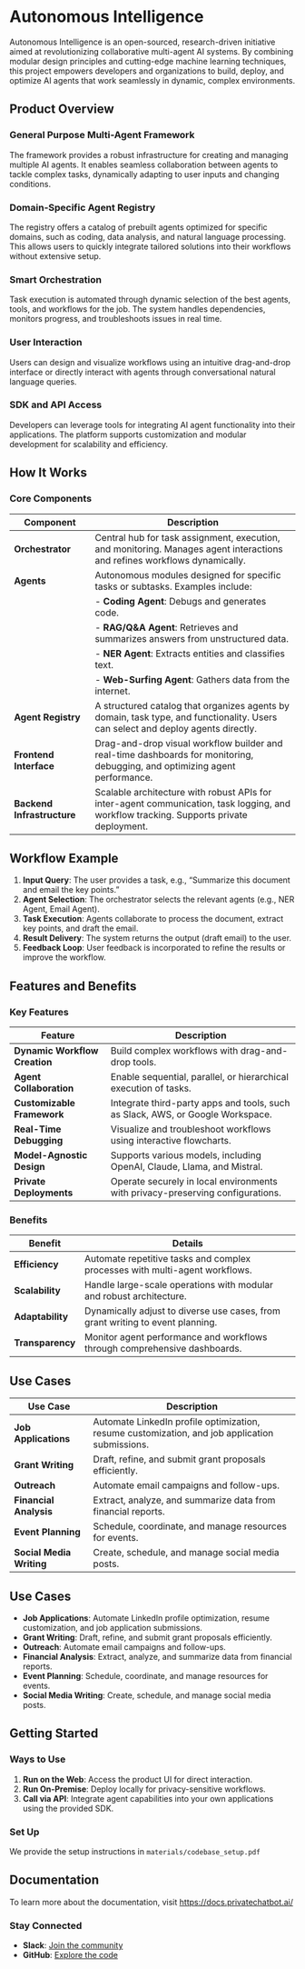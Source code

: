 # Autonomous Intelligence

Autonomous Intelligence is an open-sourced, research-driven initiative aimed at revolutionizing collaborative multi-agent AI systems. By combining modular design principles and cutting-edge machine learning techniques, this project empowers developers and organizations to build, deploy, and optimize AI agents that work seamlessly in dynamic, complex environments.

## Product Overview

### General Purpose Multi-Agent Framework
The framework provides a robust infrastructure for creating and managing multiple AI agents. It enables seamless collaboration between agents to tackle complex tasks, dynamically adapting to user inputs and changing conditions.

### Domain-Specific Agent Registry
The registry offers a catalog of prebuilt agents optimized for specific domains, such as coding, data analysis, and natural language processing. This allows users to quickly integrate tailored solutions into their workflows without extensive setup.

### Smart Orchestration
Task execution is automated through dynamic selection of the best agents, tools, and workflows for the job. The system handles dependencies, monitors progress, and troubleshoots issues in real time.

### User Interaction
Users can design and visualize workflows using an intuitive drag-and-drop interface or directly interact with agents through conversational natural language queries.

### SDK and API Access
Developers can leverage tools for integrating AI agent functionality into their applications. The platform supports customization and modular development for scalability and efficiency.

## How It Works

### Core Components

| Component           | Description                                                                                   |
|---------------------|-----------------------------------------------------------------------------------------------|
| **Orchestrator**    | Central hub for task assignment, execution, and monitoring. Manages agent interactions and refines workflows dynamically. |
| **Agents**          | Autonomous modules designed for specific tasks or subtasks. Examples include:                 |
|                     | - **Coding Agent**: Debugs and generates code.                                                |
|                     | - **RAG/Q&A Agent**: Retrieves and summarizes answers from unstructured data.                 |
|                     | - **NER Agent**: Extracts entities and classifies text.                                       |
|                     | - **Web-Surfing Agent**: Gathers data from the internet.                                      |
| **Agent Registry**  | A structured catalog that organizes agents by domain, task type, and functionality. Users can select and deploy agents directly. |
| **Frontend Interface** | Drag-and-drop visual workflow builder and real-time dashboards for monitoring, debugging, and optimizing agent performance. |
| **Backend Infrastructure** | Scalable architecture with robust APIs for inter-agent communication, task logging, and workflow tracking. Supports private deployment. |

## Workflow Example

1. **Input Query**: The user provides a task, e.g., “Summarize this document and email the key points.”
2. **Agent Selection**: The orchestrator selects the relevant agents (e.g., NER Agent, Email Agent).
3. **Task Execution**: Agents collaborate to process the document, extract key points, and draft the email.
4. **Result Delivery**: The system returns the output (draft email) to the user.
5. **Feedback Loop**: User feedback is incorporated to refine the results or improve the workflow.

## Features and Benefits

### Key Features

| Feature                    | Description                                                                                     |
|----------------------------|-------------------------------------------------------------------------------------------------|
| **Dynamic Workflow Creation** | Build complex workflows with drag-and-drop tools.                                             |
| **Agent Collaboration**    | Enable sequential, parallel, or hierarchical execution of tasks.                               |
| **Customizable Framework** | Integrate third-party apps and tools, such as Slack, AWS, or Google Workspace.                 |
| **Real-Time Debugging**    | Visualize and troubleshoot workflows using interactive flowcharts.                             |
| **Model-Agnostic Design**  | Supports various models, including OpenAI, Claude, Llama, and Mistral.                        |
| **Private Deployments**    | Operate securely in local environments with privacy-preserving configurations.                 |

### Benefits

| Benefit      | Details                                                                                   |
|--------------|-------------------------------------------------------------------------------------------|
| **Efficiency**   | Automate repetitive tasks and complex processes with multi-agent workflows.            |
| **Scalability**  | Handle large-scale operations with modular and robust architecture.                    |
| **Adaptability** | Dynamically adjust to diverse use cases, from grant writing to event planning.          |
| **Transparency** | Monitor agent performance and workflows through comprehensive dashboards.               |

## Use Cases

| Use Case           | Description                                                                                     |
|--------------------|-------------------------------------------------------------------------------------------------|
| **Job Applications** | Automate LinkedIn profile optimization, resume customization, and job application submissions. |
| **Grant Writing**  | Draft, refine, and submit grant proposals efficiently.                                         |
| **Outreach**       | Automate email campaigns and follow-ups.                                                       |
| **Financial Analysis** | Extract, analyze, and summarize data from financial reports.                                 |
| **Event Planning** | Schedule, coordinate, and manage resources for events.                                         |
| **Social Media Writing** | Create, schedule, and manage social media posts.                                           |

## Use Cases
- **Job Applications**: Automate LinkedIn profile optimization, resume customization, and job application submissions.
- **Grant Writing**: Draft, refine, and submit grant proposals efficiently.
- **Outreach**: Automate email campaigns and follow-ups.
- **Financial Analysis**: Extract, analyze, and summarize data from financial reports.
- **Event Planning**: Schedule, coordinate, and manage resources for events.
- **Social Media Writing**: Create, schedule, and manage social media posts.


## Getting Started

### Ways to Use
1. **Run on the Web**: Access the product UI for direct interaction.
2. **Run On-Premise**: Deploy locally for privacy-sensitive workflows.
3. **Call via API**: Integrate agent capabilities into your own applications using the provided SDK.

### Set Up

We provide the setup instructions in `materials/codebase_setup.pdf`

## Documentation

To learn more about the documentation, visit https://docs.privatechatbot.ai/

### Stay Connected
- **Slack**: [Join the community](https://join.slack.com/t/anote-ai/shared_invite/zt-2vdh1p5xt-KWvtBZEprhrCzU6wrRPwNA)
- **GitHub**: [Explore the code](https://github.com/your-repo-link)
